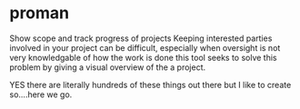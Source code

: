 # proman
Show scope and track progress of projects
Keeping interested parties involved in your project can be difficult, 
especially when oversight is not very knowledgable of how the work is done
this tool seeks to solve this problem by giving a visual overview of the a
project.

YES there are literally hundreds of these things out there but I like to create so....here we go.
